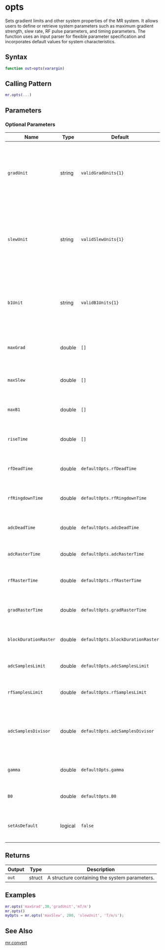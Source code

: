 # opts

Sets gradient limits and other system properties of the MR system.  It allows users to define or retrieve system parameters such as maximum gradient strength, slew rate, RF pulse parameters, and timing parameters. The function uses an input parser for flexible parameter specification and incorporates default values for system characteristics.

## Syntax

```matlab
function out=opts(varargin)
```

## Calling Pattern

```matlab
mr.opts(...)
```

## Parameters


### Optional Parameters

| Name | Type | Default | Description | Example |
|------|------|---------|-------------|---------|
| `gradUnit` | string | `validGradUnits{1}` | Specifies the units for maximum gradient amplitude.  Must be one of the validGradUnits. Valid values: ['Hz/m', 'mT/m', 'rad/ms/mm'] | `'mT/m'` |
| `slewUnit` | string | `validSlewUnits{1}` | Specifies the units for maximum slew rate. Must be one of the validSlewUnits. Valid values: ['Hz/m/s', 'mT/m/ms', 'T/m/s', 'rad/ms/mm/ms'] | `'T/m/s'` |
| `b1Unit` | string | `validB1Units{1}` | Specifies the units for maximum B1 amplitude. Must be one of the validB1Units. Valid values: ['Hz', 'T', 'mT', 'uT'] | `'uT'` |
| `maxGrad` | double | `[]` | Specifies the maximum gradient amplitude. (Units: Hz/m) | `40` |
| `maxSlew` | double | `[]` | Specifies the maximum gradient slew rate. (Units: Hz/m/s) | `170` |
| `maxB1` | double | `[]` | Specifies the maximum RF amplitude. (Units: Hz) | `20` |
| `riseTime` | double | `[]` | Specifies the rise time of the gradient waveforms. (Units: seconds) | `0.001` |
| `rfDeadTime` | double | `defaultOpts.rfDeadTime` | Specifies the dead time after an RF pulse. (Units: seconds) | `0` |
| `rfRingdownTime` | double | `defaultOpts.rfRingdownTime` | Specifies the ringdown time after an RF pulse. (Units: seconds) | `0` |
| `adcDeadTime` | double | `defaultOpts.adcDeadTime` | Specifies the dead time after ADC sampling. (Units: seconds) | `0` |
| `adcRasterTime` | double | `defaultOpts.adcRasterTime` | Specifies the raster time for ADC sampling. (Units: seconds) | `100e-9` |
| `rfRasterTime` | double | `defaultOpts.rfRasterTime` | Specifies the raster time for RF pulses. (Units: seconds) | `1e-6` |
| `gradRasterTime` | double | `defaultOpts.gradRasterTime` | Specifies the raster time for gradient waveforms. (Units: seconds) | `10e-6` |
| `blockDurationRaster` | double | `defaultOpts.blockDurationRaster` | Specifies the raster time for a block of events. (Units: seconds) | `10e-6` |
| `adcSamplesLimit` | double | `defaultOpts.adcSamplesLimit` | Specifies the maximum number of ADC samples. | `0` |
| `rfSamplesLimit` | double | `defaultOpts.rfSamplesLimit` | Specifies the maximum number of RF samples. | `0` |
| `adcSamplesDivisor` | double | `defaultOpts.adcSamplesDivisor` | Specifies the divisor for ADC samples. The actual number of samples should be an integer multiple of this divisor. | `4` |
| `gamma` | double | `defaultOpts.gamma` | Specifies the gyromagnetic ratio. (Units: Hz/T) | `42576000` |
| `B0` | double | `defaultOpts.B0` | Specifies the main magnetic field strength. (Units: T) | `1.5` |
| `setAsDefault` | logical | `false` | If true, sets the specified parameters as the new default options. | `true` |

## Returns

| Output | Type | Description |
|--------|------|-------------|
| `out` | struct | A structure containing the system parameters. |

## Examples

```matlab
mr.opts('maxGrad',30,'gradUnit','mT/m')
mr.opts()
myOpts = mr.opts('maxSlew', 200, 'slewUnit', 'T/m/s');
```

## See Also

[mr.convert](convert.md)
